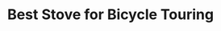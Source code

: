---
layout: post
category: gear
title: Best Stove for Bicycle Touring
description: Choosing the best stove for your long-distance bike tour is not an easy task. There are many things to consider such as fuel availability, temperature dependence, cooking times etc.
h1_title: Best Stove for Bicycle Touring
short_text: Choosing the best stove for your long-distance bike tour is not an easy task. There are many things to consider such as fuel availability, temperature dependence, cooking times etc.
img: "/images/gear/cooking-gear/1652372609_image.jpg"
#img_caption: 
isTopLevel: false
isSingleLevel: false
isArticle: true
datePublished: 2019-06-01 11:00:00 +0300
dateModified: 2022-05-12 11:00:00 +0300
#permalink: 
---
